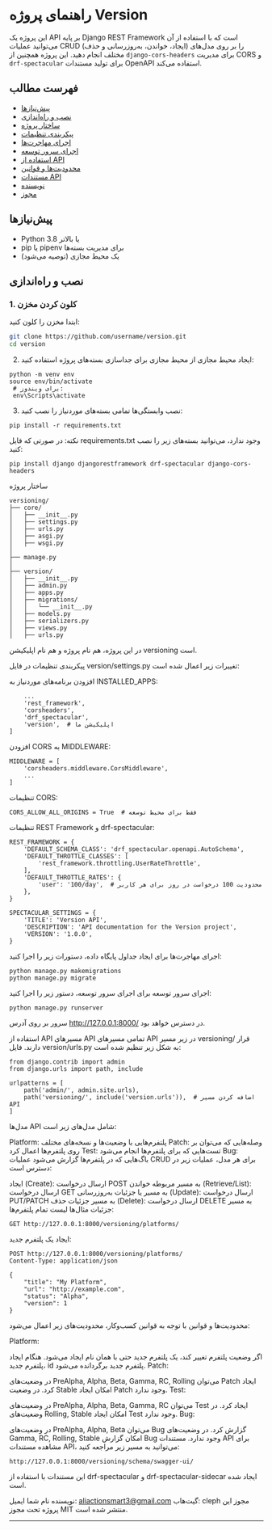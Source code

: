 # راهنمای پروژه Version

این پروژه یک API بر پایه Django REST Framework است که با استفاده از آن می‌توانید عملیات CRUD (ایجاد، خواندن، به‌روزرسانی و حذف) را بر روی مدل‌های مختلف انجام دهید. این پروژه همچنین از `django-cors-headers` برای مدیریت CORS و `drf-spectacular` برای تولید مستندات OpenAPI استفاده می‌کند.

## فهرست مطالب

- [پیش‌نیازها](#پیش‌نیازها)
- [نصب و راه‌اندازی](#نصب-و-راه‌اندازی)
- [ساختار پروژه](#ساختار-پروژه)
- [پیکربندی تنظیمات](#پیکربندی-تنظیمات)
- [اجرای مهاجرت‌ها](#اجرای-مهاجرت‌ها)
- [اجرای سرور توسعه](#اجرای-سرور-توسعه)
- [استفاده از API](#استفاده-از-api)
- [محدودیت‌ها و قوانین](#محدودیت‌ها-و-قوانین)
- [مستندات API](#مستندات-api)
- [نویسنده](#نویسنده)
- [مجوز](#مجوز)

## پیش‌نیازها

- Python 3.8 یا بالاتر
- pip یا pipenv برای مدیریت بسته‌ها
- یک محیط مجازی (توصیه می‌شود)

## نصب و راه‌اندازی

### 1. کلون کردن مخزن

ابتدا مخزن را کلون کنید:

```bash
git clone https://github.com/username/version.git
cd version
```
2. ایجاد محیط مجازی
از محیط مجازی برای جداسازی بسته‌های پروژه استفاده کنید:

```
python -m venv env
source env/bin/activate 
 # برای ویندوز: 
 env\Scripts\activate
```
3. نصب وابستگی‌ها
تمامی بسته‌های موردنیاز را نصب کنید:

```
pip install -r requirements.txt
```
نکته: در صورتی که فایل requirements.txt وجود ندارد، می‌توانید بسته‌های زیر را نصب کنید:

```
pip install django djangorestframework drf-spectacular django-cors-headers
```
ساختار پروژه
```
versioning/
├── core/
│   ├── __init__.py
│   ├── settings.py
│   ├── urls.py
│   ├── asgi.py
│   ├── wsgi.py
│
├── manage.py
│
├── version/
│   ├── __init__.py
│   ├── admin.py
│   ├── apps.py
│   ├── migrations/
│   │   └── __init__.py
│   ├── models.py
│   ├── serializers.py
│   ├── views.py
│   ├── urls.py
```
در این پروژه، هم نام پروژه و هم نام اپلیکیشن versioning است.

پیکربندی تنظیمات
در فایل version/settings.py تغییرات زیر اعمال شده است:

افزودن برنامه‌های موردنیاز به INSTALLED_APPS:


```INSTALLED_APPS = [
    ...
    'rest_framework',
    'corsheaders',
    'drf_spectacular',
    'version',  # اپلیکیشن ما
]
```
افزودن CORS به MIDDLEWARE:

```
MIDDLEWARE = [
    'corsheaders.middleware.CorsMiddleware',
    ...
]
```
تنظیمات CORS:

```
CORS_ALLOW_ALL_ORIGINS = True  # فقط برای محیط توسعه
```
تنظیمات REST Framework و drf-spectacular:

```
REST_FRAMEWORK = {
    'DEFAULT_SCHEMA_CLASS': 'drf_spectacular.openapi.AutoSchema',
    'DEFAULT_THROTTLE_CLASSES': [
        'rest_framework.throttling.UserRateThrottle',
    ],
    'DEFAULT_THROTTLE_RATES': {
        'user': '100/day',  # محدودیت 100 درخواست در روز برای هر کاربر
    },
}

SPECTACULAR_SETTINGS = {
    'TITLE': 'Version API',
    'DESCRIPTION': 'API documentation for the Version project',
    'VERSION': '1.0.0',
}
```
اجرای مهاجرت‌ها
برای ایجاد جداول پایگاه داده، دستورات زیر را اجرا کنید:

```
python manage.py makemigrations
python manage.py migrate
```
اجرای سرور توسعه
برای اجرای سرور توسعه، دستور زیر را اجرا کنید:

```
python manage.py runserver
```
سرور بر روی آدرس http://127.0.0.1:8000/ در دسترس خواهد بود.

استفاده از API
مسیرهای API
تمامی مسیرهای API در زیر مسیر versioning/ قرار دارند. فایل version/urls.py به شکل زیر تنظیم شده است:

```
from django.contrib import admin
from django.urls import path, include

urlpatterns = [
    path('admin/', admin.site.urls),
    path('versioning/', include('version.urls')),  # اضافه کردن مسیر API
]
```
مدل‌ها
API شامل مدل‌های زیر است:

Platform: پلتفرم‌هایی با وضعیت‌ها و نسخه‌های مختلف
Patch: وصله‌هایی که می‌توان بر روی پلتفرم‌ها اعمال کرد
Test: تست‌هایی که برای پلتفرم‌ها انجام می‌شود
Bug: باگ‌هایی که در پلتفرم‌ها گزارش می‌شود
عملیات CRUD
برای هر مدل، عملیات زیر در دسترس است:

ایجاد (Create): ارسال درخواست POST به مسیر مربوطه
خواندن (Retrieve/List): ارسال درخواست GET به مسیر یا جزئیات
به‌روزرسانی (Update): ارسال درخواست PUT/PATCH به مسیر جزئیات
حذف (Delete): ارسال درخواست DELETE به مسیر جزئیات
مثال‌ها
لیست تمام پلتفرم‌ها:

```
GET http://127.0.0.1:8000/versioning/platforms/
```
ایجاد یک پلتفرم جدید:
```
POST http://127.0.0.1:8000/versioning/platforms/
Content-Type: application/json

{
    "title": "My Platform",
    "url": "http://example.com",
    "status": "Alpha",
    "version": 1
}
```
محدودیت‌ها و قوانین
با توجه به قوانین کسب‌وکار، محدودیت‌های زیر اعمال می‌شود:

Platform:

اگر وضعیت پلتفرم تغییر کند، یک پلتفرم جدید حتی با همان نام ایجاد می‌شود.
هنگام ایجاد پلتفرم جدید، id پلتفرم جدید برگردانده می‌شود.
Patch:

در وضعیت‌های PreAlpha, Alpha, Beta, Gamma, RC, Rolling می‌توان Patch ایجاد کرد.
در وضعیت Stable امکان ایجاد Patch وجود ندارد.
Test:

در وضعیت‌های PreAlpha, Alpha, Beta, Gamma, RC می‌توان Test ایجاد کرد.
در وضعیت‌های Rolling, Stable امکان ایجاد Test وجود ندارد.
Bug:

در وضعیت‌های PreAlpha, Alpha, Beta می‌توان Bug گزارش کرد.
در وضعیت‌های Gamma, RC, Rolling, Stable امکان گزارش Bug وجود ندارد.
مستندات API
برای مشاهده مستندات API، می‌توانید به مسیر زیر مراجعه کنید:

```
http://127.0.0.1:8000/versioning/schema/swagger-ui/
```
این مستندات با استفاده از drf-spectacular و drf-spectacular-sidecar ایجاد شده است.

نویسنده
نام شما
ایمیل: aliactionsmart3@gmail.com
گیت‌هاب: cleph
مجوز
این پروژه تحت مجوز MIT منتشر شده است.



---





